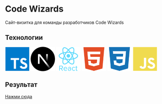 # Code Wizards

Сайт-визитка для команды разработчиков Code Wizards

## Технологии
<p>
<img src="https://github.com/devicons/devicon/blob/master/icons/typescript/typescript-plain.svg" alt="TypeScript" width="80rem"/>
<img src="https://github.com/devicons/devicon/blob/master/icons/nextjs/nextjs-original.svg" alt="NextJS" width="80rem"/>
<img src="https://github.com/devicons/devicon/blob/master/icons/react/react-original-wordmark.svg" alt="React" width="80rem"/>
<img src="https://github.com/devicons/devicon/blob/master/icons/html5/html5-plain.svg" alt="HTML" width="80rem"/>
<img src="https://github.com/devicons/devicon/blob/master/icons/css3/css3-plain.svg" alt="CSS" width="80rem"/>
<img src="https://github.com/devicons/devicon/blob/master/icons/javascript/javascript-plain.svg" alt="JavaScript" width="80rem"/>

</p>


## Результат
<a href="https://code-wizards.team">Нажми сюда</a>



